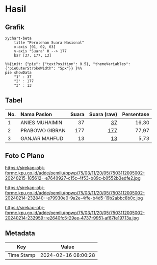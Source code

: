 # Hasil

## Grafik

```mermaid
xychart-beta
    title "Perolehan Suara Nasional"
    x-axis [01, 02, 03]
    y-axis "Suara" 0 --> 177
    bar [37, 177, 13]
```

```mermaid
%%{init: {"pie": {"textPosition": 0.5}, "themeVariables": {"pieOuterStrokeWidth": "5px"}} }%%
pie showData
    "1" : 37
    "2" : 177
    "3" : 13
```

## Tabel

| No. | Nama Paslon    | Suara | Suara (raw) | Persentase |
|:--- |:-------------- | -----:| -----------:| ----------:|
| 1   | ANIES MUHAIMIN | 37    | [37][p-1]   | 16,30      |
| 2   | PRABOWO GIBRAN | 177   | [177][p-2]  | 77,97      |
| 3   | GANJAR MAHFUD  | 13    | [13][p-3]   | 5,73       |


[p-1]: https://github.com/gigit-pemilu/pemilu-2024/blob/main/pilpres/hitung-suara/sub/75-gorontalo/sub/03-bone-bolango/sub/11-suwawa-timur/sub/2005-tilangobula/sub/002-tps/sub/paslon-1.txt
[p-2]: https://github.com/gigit-pemilu/pemilu-2024/blob/main/pilpres/hitung-suara/sub/75-gorontalo/sub/03-bone-bolango/sub/11-suwawa-timur/sub/2005-tilangobula/sub/002-tps/sub/paslon-2.txt
[p-3]: https://github.com/gigit-pemilu/pemilu-2024/blob/main/pilpres/hitung-suara/sub/75-gorontalo/sub/03-bone-bolango/sub/11-suwawa-timur/sub/2005-tilangobula/sub/002-tps/sub/paslon-3.txt

## Foto C Plano

https://sirekap-obj-formc.kpu.go.id/adde/pemilu/ppwp/75/03/11/20/05/7503112005002-20240215-185612--e7640927-c15c-4f53-b89c-b0552b3edfe2.jpg

https://sirekap-obj-formc.kpu.go.id/adde/pemilu/ppwp/75/03/11/20/05/7503112005002-20240214-232840--e79930e0-9a2e-4ffe-b4d5-19b2abbc8b0c.jpg

https://sirekap-obj-formc.kpu.go.id/adde/pemilu/ppwp/75/03/11/20/05/7503112005002-20240214-232959--e2640fc5-29ee-4737-9951-af67fe19713a.jpg


## Metadata

| Key        | Value               |
| ---------- | ------------------- |
| Time Stamp | 2024-02-16 08:00:28 |



